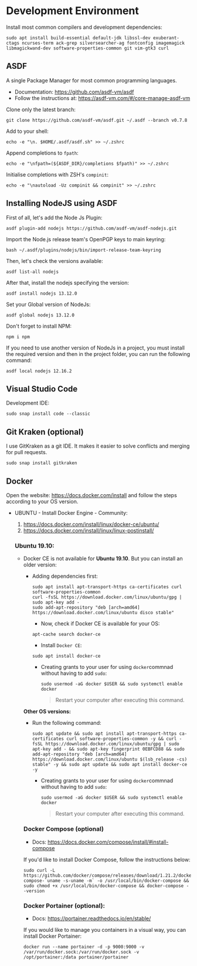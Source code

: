 # Development Environment

Install most common compilers and development dependencies:
```
sudo apt install build-essential default-jdk libssl-dev exuberant-ctags ncurses-term ack-grep silversearcher-ag fontconfig imagemagick libmagickwand-dev software-properties-common git vim-gtk3 curl
```

## ASDF

A single Package Manager for most common programming languages.
- Documentation: https://github.com/asdf-vm/asdf
- Follow the instructions at: https://asdf-vm.com/#/core-manage-asdf-vm

Clone only the latest branch:
```
git clone https://github.com/asdf-vm/asdf.git ~/.asdf --branch v0.7.8
```

Add to your shell:
```
echo -e "\n. $HOME/.asdf/asdf.sh" >> ~/.zshrc
```

Append completions to `fpath`:
```
echo -e "\nfpath=(${ASDF_DIR}/completions $fpath)" >> ~/.zshrc
```

Initialise completions with ZSH's `compinit`:
```
echo -e "\nautoload -Uz compinit && compinit" >> ~/.zshrc
```


## Installing NodeJS using ASDF

First of all, let's add the Node Js Plugin:
```
asdf plugin-add nodejs https://github.com/asdf-vm/asdf-nodejs.git
```

Import the Node.js release team's OpenPGP keys to main keyring:
```
bash ~/.asdf/plugins/nodejs/bin/import-release-team-keyring
```

Then, let's check the versions available:
```
asdf list-all nodejs
```

After that, install the nodejs specifying the version:
```
asdf install nodejs 13.12.0
```

Set your Global version of NodeJs:
```
asdf global nodejs 13.12.0
```

Don't forget to install NPM:
```
npm i npm
```

If you need to use another version of NodeJs in a project, you must install the required version and then in the project folder, you can run the following command:
```
asdf local nodejs 12.16.2
```


## Visual Studio Code
Development IDE: 
```
sudo snap install code --classic
```

## Git Kraken (optional)
I use GitKraken as a git IDE. It makes it easier to solve conflicts and merging for pull requests.

```
sudo snap install gitkraken
```

## Docker
Open the website: https://docs.docker.com/install and follow the steps according to your OS version.
- UBUNTU - Install Docker Engine - Community: 
  1. https://docs.docker.com/install/linux/docker-ce/ubuntu/
  2. https://docs.docker.com/install/linux/linux-postinstall/
  
  ### Ubuntu 19.10:

  - Docker CE is not available for **Ubuntu 19.10**. But you can install an older version: 
    
    - Adding dependencies first:
        ```
        sudo apt install apt-transport-https ca-certificates curl software-properties-common
        curl -fsSL https://download.docker.com/linux/ubuntu/gpg | sudo apt-key add -
        sudo add-apt-repository "deb [arch=amd64] https://download.docker.com/linux/ubuntu disco stable"
        ```
        - Now, check if Docker CE is available for your OS: 
        ```
        apt-cache search docker-ce
        ```
        - Install `Docker CE`:
        ```
        sudo apt install docker-ce
        ```

       - Creating grants to your user for using `docker`commnad without having to add `sudo`:
            ```
            sudo usermod -aG docker $USER && sudo systemctl enable docker
            ```
            > Restart your computer after executing this command.

    **Other OS versions:**
    - Run the following command:
        ```
        sudo apt update && sudo apt install apt-transport-https ca-certificates curl software-properties-common -y && curl -fsSL https://download.docker.com/linux/ubuntu/gpg | sudo apt-key add - && sudo apt-key fingerprint 0EBFCD88 && sudo add-apt-repository "deb [arch=amd64] https://download.docker.com/linux/ubuntu $(lsb_release -cs) stable" -y && sudo apt update && sudo apt install docker-ce -y
        ```

        - Creating grants to your user for using `docker`commnad without having to add `sudo`:
            ```
            sudo usermod -aG docker $USER && sudo systemctl enable docker
            ```
            > Restart your computer after executing this command.

    ### Docker Compose (optional)
    - Docs: https://docs.docker.com/compose/install/#install-compose
    
    If you'd like to install Docker Compose, follow the instructions below:
    ```
    sudo curl -L https://github.com/docker/compose/releases/download/1.21.2/docker-compose-`uname -s-uname -m` -o /usr/local/bin/docker-compose && sudo chmod +x /usr/local/bin/docker-compose && docker-compose --version
    ```
    
  
    ### Docker Portainer (optional): 
     - Docs: https://portainer.readthedocs.io/en/stable/
    
    If you would like to manage you containers in a visual way, you can install Docker Portainer:
    ```shell
    docker run --name portainer -d -p 9000:9000 -v /var/run/docker.sock:/var/run/docker.sock -v /opt/portainer:/data portainer/portainer
    ```
    
    